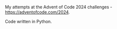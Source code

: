 My attempts at the Advent of Code 2024 challenges - https://adventofcode.com/2024.

Code written in Python. 